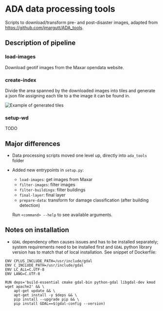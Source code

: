 # ADA data processing tools

Scripts to download/transform pre- and post-disaster images, adapted from 
https://github.com/jmargutt/ADA_tools.


## Description of pipeline

### load-images
Download geotif images from the Maxar opendata website.

### create-index
Divide the area spanned by the downloaded images into tiles and
generate a json file assigning each tile to a the image it can be found in.

![Example of generated tiles](tiles.png?raw=true)

### setup-wd
TODO

## Major differences

- Data processing scripts moved one level up, directly into `ada_tools` folder
- Added new entrypoints in `setup.py`:
    
    - `load-images`: get images from Maxar
    - `filter-images`: filter images
    - `filter-buildings`: filter buildings
    - `final-layer`: final layer
    - `prepare-data`: transform for damage classification (after building detection)

    Run `<command> --help` to see available arguments.


## Notes on installation
- `GDAL` dependency often causes issues and has to be installed separately;
system requirements need to be installed first and `GDAL` python library version
has to match that of local installation.
See snippet of Dockerfile:

```
ENV CPLUS_INCLUDE_PATH=/usr/include/gdal
ENV C_INCLUDE_PATH=/usr/include/gdal
ENV LC_ALL=C.UTF-8
ENV LANG=C.UTF-8

RUN deps='build-essential cmake gdal-bin python-gdal libgdal-dev kmod wget apache2' && \
	apt-get update && \
	apt-get install -y $deps && \
	pip install --upgrade pip && \
	pip install GDAL==$(gdal-config --version)
```
